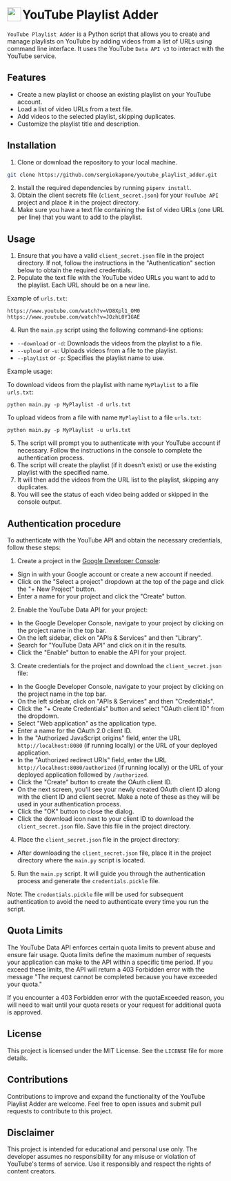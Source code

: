 # YouTube Playlist Adder <img align="left" width="32px" src="https://cdn.jsdelivr.net/gh/devicons/devicon/icons/python/python-original.svg" />           

`YouTube Playlist Adder` is a Python script that allows you to create and manage playlists on YouTube by adding videos from a list of URLs using command line interface. It uses the YouTube `Data API v3` to interact with the YouTube service.

## Features

- Create a new playlist or choose an existing playlist on your YouTube account.
- Load a list of video URLs from a text file.
- Add videos to the selected playlist, skipping duplicates.
- Customize the playlist title and description.

## Installation

1. Clone or download the repository to your local machine.

```bash
git clone https://github.com/sergiokapone/youtube_playlist_adder.git
```

2. Install the required dependencies by running `pipenv install`.
3. Obtain the client secrets file (`client_secret.json`) for your `YouTube API` project and place it in the project directory.
4. Make sure you have a text file containing the list of video URLs (one URL per line) that you want to add to the playlist.

## Usage

1. Ensure that you have a valid `client_secret.json` file in the project directory. If not, follow the instructions in the "Authentication" section below to obtain the required credentials.
2. Populate the text file with the YouTube video URLs you want to add to the playlist. Each URL should be on a new line.

Example of `urls.txt`:

```text
https://www.youtube.com/watch?v=VD8Xpl1_OM0
https://www.youtube.com/watch?v=JOzhL0Y1GAE
```

4. Run the `main.py` script using the following command-line options:

- `--download` or `-d`: Downloads the videos from the playlist to a file.
- `--upload` or `-u`: Uploads videos from a file to the playlist.
- `--playlist` or `-p`: Specifies the playlist name to use.

Example usage:

To download videos from the playlist with name `MyPlaylist` to a file `urls.txt`:

```shell
python main.py -p MyPlaylist -d urls.txt
```

To upload videos from a file with name `MyPlaylist` to a file `urls.txt`:

```shell
python main.py -p MyPlaylist -u urls.txt
```

5. The script will prompt you to authenticate with your YouTube account if necessary. Follow the instructions in the console to complete the authentication process.
6. The script will create the playlist (if it doesn't exist) or use the existing playlist with the specified name.
7. It will then add the videos from the URL list to the playlist, skipping any duplicates.
8. You will see the status of each video being added or skipped in the console output.

## Authentication procedure

To authenticate with the YouTube API and obtain the necessary credentials, follow these steps:

1. Create a project in the [Google Developer Console](https://console.developers.google.com/):

- Sign in with your Google account or create a new account if needed.
- Click on the "Select a project" dropdown at the top of the page and click the "+ New Project" button.
- Enter a name for your project and click the "Create" button.

2. Enable the YouTube Data API for your project:

- In the Google Developer Console, navigate to your project by clicking on the project name in the top bar.
- On the left sidebar, click on "APIs & Services" and then "Library".
- Search for "YouTube Data API" and click on it in the results.
- Click the "Enable" button to enable the API for your project.

3. Create credentials for the project and download the `client_secret.json` file:

- In the Google Developer Console, navigate to your project by clicking on the project name in the top bar.
- On the left sidebar, click on "APIs & Services" and then "Credentials".
- Click the "+ Create Credentials" button and select "OAuth client ID" from the dropdown.
- Select "Web application" as the application type.
- Enter a name for the OAuth 2.0 client ID.
- In the "Authorized JavaScript origins" field, enter the URL `http://localhost:8080` (if running locally) or the URL of your deployed application.
- In the "Authorized redirect URIs" field, enter the URL `http://localhost:8080/authorized` (if running locally) or the URL of your deployed application followed by `/authorized`.
- Click the "Create" button to create the OAuth client ID.
- On the next screen, you'll see your newly created OAuth client ID along with the client ID and client secret. Make a note of these as they will be used in your authentication process.
- Click the "OK" button to close the dialog.
- Click the download icon next to your client ID to download the `client_secret.json` file. Save this file in the project directory.

4. Place the `client_secret.json` file in the project directory:

- After downloading the `client_secret.json` file, place it in the project directory where the `main.py` script is located.

5. Run the `main.py` script. It will guide you through the authentication process and generate the `credentials.pickle` file.

Note: The `credentials.pickle` file will be used for subsequent authentication to avoid the need to authenticate every time you run the script.

## Quota Limits

The YouTube Data API enforces certain quota limits to prevent abuse and ensure fair usage. Quota limits define the maximum number of requests your application can make to the API within a specific time period. If you exceed these limits, the API will return a 403 Forbidden error with the message "The request cannot be completed because you have exceeded your quota."

If you encounter a 403 Forbidden error with the quotaExceeded reason, you will need to wait until your quota resets or your request for additional quota is approved.

## License

This project is licensed under the MIT License. See the `LICENSE` file for more details.

## Contributions

Contributions to improve and expand the functionality of the YouTube Playlist Adder are welcome. Feel free to open issues and submit pull requests to contribute to this project.

## Disclaimer

This project is intended for educational and personal use only. The developer assumes no responsibility for any misuse or violation of YouTube's terms of service. Use it responsibly and respect the rights of content creators.
